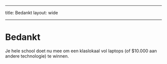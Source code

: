 * * *

title: Bedankt layout: wide

* * *

# Bedankt

Je hele school doet nu mee om een klaslokaal vol laptops (of $10.000 aan andere technologie) te winnen.